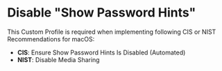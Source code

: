 # Disable "Show Password Hints"
This Custom Profile is required when implementing following CIS or NIST Recommendations for macOS: 
- **CIS**: Ensure Show Password Hints Is Disabled (Automated)
- **NIST**: Disable Media Sharing
